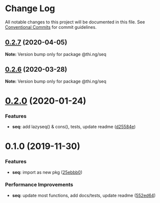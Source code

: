 # Change Log

All notable changes to this project will be documented in this file.
See [Conventional Commits](https://conventionalcommits.org) for commit guidelines.

## [0.2.7](https://github.com/thi-ng/umbrella/compare/@thi.ng/seq@0.2.6...@thi.ng/seq@0.2.7) (2020-04-05)

**Note:** Version bump only for package @thi.ng/seq





## [0.2.6](https://github.com/thi-ng/umbrella/compare/@thi.ng/seq@0.2.5...@thi.ng/seq@0.2.6) (2020-03-28)

**Note:** Version bump only for package @thi.ng/seq





# [0.2.0](https://github.com/thi-ng/umbrella/compare/@thi.ng/seq@0.1.0...@thi.ng/seq@0.2.0) (2020-01-24)

### Features

* **seq:** add lazyseq() & cons(), tests, update readme ([d25584e](https://github.com/thi-ng/umbrella/commit/d25584ed9b9600629d13f8f59217a3777372bb16))

# 0.1.0 (2019-11-30)

### Features

* **seq:** import as new pkg ([25ebbb0](https://github.com/thi-ng/umbrella/commit/25ebbb00d8f992beaf4eaa0c855337c5932d6c1c))

### Performance Improvements

* **seq:** update most functions, add docs/tests, update readme ([552ed64](https://github.com/thi-ng/umbrella/commit/552ed646b5527569777500d0235de8e6d19ec67a))
